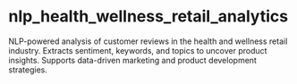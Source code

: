 # nlp_health_wellness_retail_analytics
NLP-powered analysis of customer reviews in the health and wellness retail industry. Extracts sentiment, keywords, and topics to uncover product insights. Supports data-driven marketing and product development strategies.
